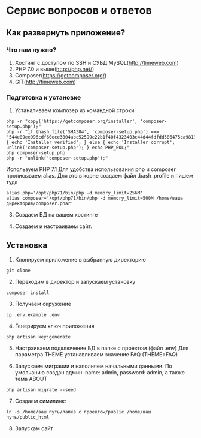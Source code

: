 # Сервис вопросов и ответов

## Как развернуть приложение?

### Что нам нужно?
1. Хостинг с доступом по SSH и СУБД MySQL(http://timeweb.com)
2. PHP 7.0 и выше(http://php.net/)
3. Composer(https://getcomposer.org/)
4. GIT(http://timeweb.com)


### Подготовка к установке  

1. Устаналиваем композер из командной строки

```
php -r "copy('https://getcomposer.org/installer', 'composer-setup.php');"
php -r "if (hash_file('SHA384', 'composer-setup.php') === '544e09ee996cdf60ece3804abc52599c22b1f40f4323403c44d44fdfdd586475ca9813a858088ffbc1f233e9b180f061') { echo 'Installer verified'; } else { echo 'Installer corrupt'; unlink('composer-setup.php'); } echo PHP_EOL;"
php composer-setup.php
php -r "unlink('composer-setup.php');"
```

Используем PHP 7.1 Для удобства  использования php и composer прописываем alias. Для это в корне создаем файл .bash_profile и пишем туда

```
alias php='/opt/php71/bin/php -d memory_limit=256M'
alias composer='/opt/php71/bin/php -d memory_limit=500M /home/ваша директория/composer.phar'
```

3. Создаем БД на вашем хостинге

4. Создаем и настраиваем сайт.

## Установка

1. Клонируем приложение в выбранную директорию

```
git clone
```

2. Переходим в директор и запускаем установку

```
composer install
```

3. Получаем окружение

```
cp .env.example .env
```

4. Генерируем ключ приложения

```
php artisan key:generate
```

5. Настраиваем подключение БД в папке с проектом (файл .env)
Для параметра THEME устанавливаем значение FAQ (THEME=FAQ)

6. Запускаем миграции и наполняем начальными данными.
По умолчанию создан админ: name: admin, password: admin,  а также тема ABOUT
```
php artisan migrate --seed
```
7. Создаем симилинк:

```
ln -s /home/ваш путь/папка с проектом/public /home/ваш путь/public_html
```

8. Запускам сайт
